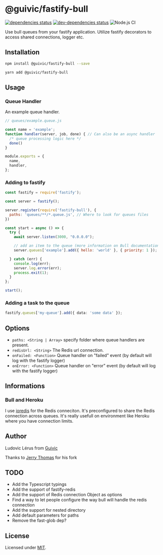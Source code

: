 # @guivic/fastify-bull
[![dependencies status](https://david-dm.org/guivic/fastify-bull/status.svg)](https://david-dm.org/guivic/fastify-bull#info=dependencies)
[![dev-dependencies status](https://david-dm.org/guivic/fastify-bull/dev-status.svg)](https://david-dm.org/guivic/fastify-bull#info=devDependencies)
![Node.js CI](https://github.com/guivic/fastify-bull/workflows/Node.js%20CI/badge.svg)


Use bull queues from your fastify application. Utilize fastify decorators to access shared connections, logger etc.

## Installation

```bash
npm install @guivic/fastify-bull --save

yarn add @guivic/fastify-bull
```

## Usage

### Queue Handler

An example queue handler.

```js
// queues/example.queue.js

const name = 'example';
function handler(server, job, done) { // Can also be an async handler
  /* queue processing logic here */
  done()
}

module.exports = {
  name,
  handler,
};
```

### Adding to fastify


```js
const fastify = require('fastify');

const server = fastify();

server.register(require('fastify-bull'), {
  paths: 'queues/**/*.queue.js', // Where to look for queues files
})

const start = async () => {
  try {
    await server.listen(3000, "0.0.0.0");

    // add an item to the queue (more information on Bull documentation)
    server.queues['example'].add({ hello: 'world' }, { priority: 1 });

  } catch (err) {
    console.log(err);
    server.log.error(err);
    process.exit(1);
  }
};

start();
```

### Adding a task to the queue

```ts
fastify.queues['my-queue'].add({ data: 'some data' });
```

## Options

* `paths: <String | Array>`  specify folder where queue handlers are present.
* `redisUrl: <String>` The Redis url connection.
* `onFailed: <Function>` Queue handler on "failed" event (by default will log with the fastify logger)
* `onError: <Function>` Queue handler on "error" event (by default will log with the fastify logger)

## Informations

### Bull and Heroku

I use [ioredis](https://github.com/luin/ioredis) for the Redis conneciton. It's preconfigured to share the Redis connection across queues. It's really usefull on environment like Heroku where you have connection limits.

## Author

Ludovic Lérus from [Guivic](https://guivic.io)

Thanks to [Jerry Thomas](https://github.com/jerrythomas) for his fork

## TODO

- Add the Typescript typings
- Add the support of fastify-redis
- Add the support of Redis connection Object as options
- Find a way to let people configure the way bull will handle the redis connection
- Add the support for nested directory
- Add default parameters for paths
- Remove the fast-glob dep?

## License

Licensed under [MIT](./LICENSE).

